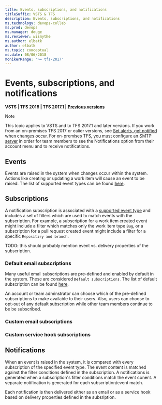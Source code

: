 ```yaml
---
title: Events, subscriptions, and notifications
titleSuffix: VSTS & TFS 
description: Events, subscriptions, and notifications
ms.technology: devops-collab
ms.prod: devops
ms.manager: douge
ms.reviewer: wismythe
ms.author: elbatk
author: elbatk
ms.topic: conceptual
ms.date: 08/06/2018  
monikerRange: '>= tfs-2017'
---
```



# Events, subscriptions, and notifications

<b>VSTS | TFS 2018 | TFS 2017.1 | [Previous versions](../work/track/alerts-and-notifications.md)</b> 

> [!NOTE]  
> This topic applies to VSTS and to TFS 2017.1 and later versions. If you work from an on-premises TFS 2017 or ealier versions, see [Set alerts, get notified when changes occur](../work/track/alerts-and-notifications.md). For on-premises TFS, [you must configure an SMTP server](/tfs/server/admin/setup-customize-alerts) in order for team members to see the Notifications option from their account menu and to receive notifications.

## Events
Events are raised in the system when changes occur within the system.  Actions like creating or updating a work item will cause an event to be raised.  The list of supported event types can be found [here](oob-supported-event-types.md).

## Subscriptions
A notification subscription is associated with a [supported event type](oob-supported-event-types.md) and includes a set of filters which are used to match events with the subscription. For example, a subscription for a work item created event might include a filter which matches only the work item type `Bug`, or a subscription for a pull request created event might include a filter for a specific `Repositiry and branch`.

TODO:  this should probably mention event vs. delivery properties of the subscription.

### Default email subscriptions
Many useful email subscriptions are pre-defined and enabled by default in the system. These are considered `Default subscriptions`.  The list of default subscription can be found [here](oob-build-in-notifications.md).

An account or team adminstrator can choose which of the pre-defined subscriptions to make available to their users.  Also, users can choose to opt-out of any default subscription while other team members continue to be be subscribed.

### Custom email subscriptions


### Custom service hook subscriptions

## Notifications
When an event is raised in the system, it is compared with every subscription of the specified event type.  The event content is matched against the filter conditions defined in the subscription. A notifications is generated when a subscription's filter conditions match the event conent.  A separate notification is generated for each subscription/event match.

Each notification is then delivered either as an email or as a service hook based on delivery properties defined in the subsription.
